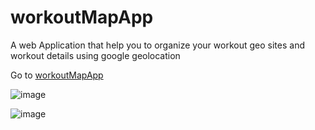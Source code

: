 # workoutMapApp

A web Application that help you to organize your workout geo sites and workout details using google geolocation

Go to [workoutMapApp](https://islamic-prayer-time.herokuapp.com/)

![image](https://user-images.githubusercontent.com/63518160/188268945-d7cf4c66-0cb3-4f23-8b33-d834495109fb.png)



![image](https://user-images.githubusercontent.com/63518160/188268611-825dbf99-11eb-4062-a822-7fb730fe0eb3.png)
